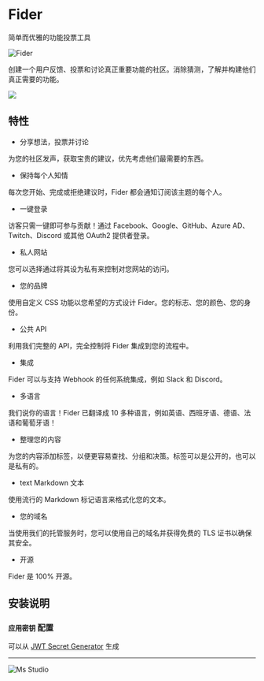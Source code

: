 # Fider

简单而优雅的功能投票工具

![Fider](https://file.lifebus.top/imgs/fider_cover.png)

创建一个用户反馈、投票和讨论真正重要功能的社区。消除猜测，了解并构建他们真正需要的功能。

![](https://img.shields.io/badge/%E6%96%B0%E7%96%86%E8%90%8C%E6%A3%AE%E8%BD%AF%E4%BB%B6%E5%BC%80%E5%8F%91%E5%B7%A5%E4%BD%9C%E5%AE%A4-%E6%8F%90%E4%BE%9B%E6%8A%80%E6%9C%AF%E6%94%AF%E6%8C%81-blue)

## 特性

+ 分享想法，投票并讨论

为您的社区发声，获取宝贵的建议，优先考虑他们最需要的东西。

+ 保持每个人知情

每次您开始、完成或拒绝建议时，Fider 都会通知订阅该主题的每个人。

+ 一键登录

访客只需一键即可参与贡献！通过 Facebook、Google、GitHub、Azure AD、Twitch、Discord 或其他 OAuth2 提供者登录。

+ 私人网站

您可以选择通过将其设为私有来控制对您网站的访问。

+ 您的品牌

使用自定义 CSS 功能以您希望的方式设计 Fider。您的标志、您的颜色、您的身份。

+ 公共 API

利用我们完整的 API，完全控制将 Fider 集成到您的流程中。

+ 集成

Fider 可以与支持 Webhook 的任何系统集成，例如 Slack 和 Discord。

+ 多语言

我们说你的语言！Fider 已翻译成 10 多种语言，例如英语、西班牙语、德语、法语和葡萄牙语！

+ 整理您的内容

为您的内容添加标签，以便更容易查找、分组和决策。标签可以是公开的，也可以是私有的。

+ text Markdown 文本

使用流行的 Markdown 标记语言来格式化您的文本。

+ 您的域名

当使用我们的托管服务时，您可以使用自己的域名并获得免费的 TLS 证书以确保其安全。

+ 开源

Fider 是 100% 开源。

## 安装说明

### `应用密钥` 配置

可以从 [JWT Secret Generator](https://jwtsecret.com/generate) 生成

---

![Ms Studio](https://file.lifebus.top/imgs/ms_blank_001.png)
